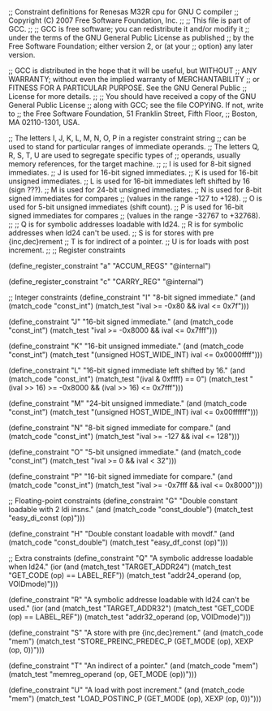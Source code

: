 ;; Constraint definitions for Renesas M32R cpu for GNU C compiler
;; Copyright (C) 2007 Free Software Foundation, Inc.
;;
;; This file is part of GCC.
;;
;; GCC is free software; you can redistribute it and/or modify it
;; under the terms of the GNU General Public License as published
;; by the Free Software Foundation; either version 2, or (at your
;; option) any later version.

;; GCC is distributed in the hope that it will be useful, but WITHOUT
;; ANY WARRANTY; without even the implied warranty of MERCHANTABILITY
;; or FITNESS FOR A PARTICULAR PURPOSE.  See the GNU General Public
;; License for more details.
;;
;; You should have received a copy of the GNU General Public License
;; along with GCC; see the file COPYING.  If not, write to
;; the Free Software Foundation, 51 Franklin Street, Fifth Floor,
;; Boston, MA 02110-1301, USA.


;; The letters I, J, K, L, M, N, O, P in a register constraint string
;; can be used to stand for particular ranges of immediate operands.
;; The letters Q, R, S, T, U are used to segregate specific types of
;; operands, usually memory references, for the target machine.
;;
;; I is used for 8-bit signed immediates.
;; J is used for 16-bit signed immediates.
;; K is used for 16-bit unsigned immediates.
;; L is used for 16-bit immediates left shifted by 16 (sign ???).
;; M is used for 24-bit unsigned immediates.
;; N is used for 8-bit signed immediates for compares
;;   (values in the range -127 to +128).
;; O is used for 5-bit unsigned immediates (shift count).
;; P is used for 16-bit signed immediates for compares
;;     (values in the range -32767 to +32768).
;;
;; Q is for symbolic addresses loadable with ld24.
;; R is for symbolic addresses when ld24 can't be used.
;; S is for stores with pre {inc,dec}rement
;; T is for indirect of a pointer.
;; U is for loads with post increment.
;;
;; Register constraints

(define_register_constraint "a" "ACCUM_REGS"
  "@internal")

(define_register_constraint "c" "CARRY_REG"
  "@internal")

;; Integer constraints
(define_constraint "I"
  "8-bit signed immediate."
  (and (match_code "const_int")
       (match_test "ival >= -0x80 && ival <= 0x7f")))

(define_constraint "J"
  "16-bit signed immediate."
  (and (match_code "const_int")
       (match_test "ival >= -0x8000 && ival <= 0x7fff")))

(define_constraint "K"
  "16-bit unsigned immediate."
  (and (match_code "const_int")
       (match_test "(unsigned HOST_WIDE_INT) ival <= 0x0000ffff")))

(define_constraint "L"
  "16-bit signed immediate left shifted by 16."
  (and (match_code "const_int")
       (match_test "(ival & 0xffff) == 0")
       (match_test "(ival >> 16) >= -0x8000 && (ival >> 16) <= 0x7fff")))

(define_constraint "M"
  "24-bit unsigned immediate."
  (and (match_code "const_int")
       (match_test "(unsigned HOST_WIDE_INT) ival <= 0x00ffffff")))

(define_constraint "N"
  "8-bit signed immediate for compare."
  (and (match_code "const_int")
       (match_test "ival >= -127 && ival <= 128")))

(define_constraint "O"
  "5-bit unsigned immediate."
  (and (match_code "const_int")
       (match_test "ival >= 0 && ival < 32")))

(define_constraint "P"
  "16-bit signed immediate for compare."
  (and (match_code "const_int")
       (match_test "ival >= -0x7fff && ival <= 0x8000")))

;; Floating-point constraints
(define_constraint "G"
  "Double constant loadable with 2 ldi insns."
  (and (match_code "const_double")
       (match_test "easy_di_const (op)")))

(define_constraint "H"
  "Double constant loadable with movdf."
  (and (match_code "const_double")
       (match_test "easy_df_const (op)")))

;; Extra constraints
(define_constraint "Q"
  "A symbolic addresse loadable when ld24."
  (ior (and (match_test "TARGET_ADDR24")
	    (match_test "GET_CODE (op) == LABEL_REF"))
       (match_test "addr24_operand (op, VOIDmode)")))

(define_constraint "R"
  "A symbolic addresse loadable with ld24 can't be used."
  (ior (and (match_test "TARGET_ADDR32")
	    (match_test "GET_CODE (op) == LABEL_REF"))
       (match_test "addr32_operand (op, VOIDmode)")))

(define_constraint "S"
  "A store with pre {inc,dec}rement."
  (and (match_code "mem")
       (match_test "STORE_PREINC_PREDEC_P (GET_MODE (op), XEXP (op, 0))")))

(define_constraint "T"
  "An indirect of a pointer."
  (and (match_code "mem")
       (match_test "memreg_operand (op, GET_MODE (op))")))

(define_constraint "U"
  "A load with post increment."
  (and (match_code "mem")
       (match_test "LOAD_POSTINC_P (GET_MODE (op), XEXP (op, 0))")))
